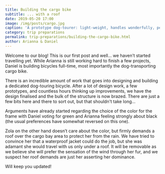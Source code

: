 ```yaml
---
title: Building the cargo bike
subtitle: ... with a roof 
date: 2019-05-20 17:00
image: /img/posts/cargo.jpg
caption: 'A prototype dog-tourer: light-weight, handles wonderfully, perfect sized cargo bay; we are nearly there. Zola loves it! Now on to the roof.' 
category: trip preparations
permalink: trip-preparations/building-the-cargo-bike.html
author: Arianna & Daniel
---
```


Welcome to our blog! This is our first post and well... we haven’t started travelling yet. While Arianna is still working hard to finish a few projects, Daniel is building bicycles full-time, most importantly the dog-transporting cargo bike. 

There is an incredible amount of work that goes into designing and building a dedicated dog-touring bicycle. After a lot of design work, a few prototypes, and countless hours thinking up improvements, we have the design finalised and the bulk of the structure is now brazed. There are just a few bits here and there to sort out, but that shouldn't take long... 

Arguments have already started regarding the choice of the color for the frame with Daniel voting for green and Arianna feeling strongly about black (the usual preferences have somewhat reversed on this one). 

Zola on the other hand doesn’t care about the color, but firmly demands a roof over the cargo bay area to protect her from the rain. We have tried to convince her that a waterproof jacket could do the job, but she was adamant she would travel with us only under a roof. It will be removable as we believe she will prefer the sensation of the wind through her fur, and we suspect her roof demands are just her asserting her dominance. 

Will keep you updated!         
  
